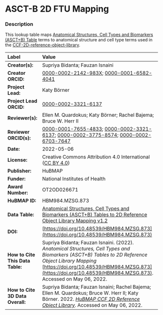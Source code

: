 # ASCT-B 2D FTU Mapping

### Description
This lookup table maps [Anatomical Structures, Cell Types and Biomarkers (ASCT+B) Table](https://hubmapconsortium.github.io/ccf/pages/ccf-anatomical-structures.html) terms to anatomical structure and cell type terms used in the [CCF-2D-reference-object-library](https://github.com/hubmapconsortium/ccf-2d-reference-object-library).

| Label | Value |
| :------------- |:-------------|
| **Creator(s):** | Supriya Bidanta; Fauzan Isnaini |
| **Creator ORCID:** | [0000-0002-2142-983X](https://orcid.org/0000-0002-2142-983X); [0000-0001-6582-4041](https://orcid.org/0000-0001-6582-4041) |
| **Project Lead:** | Katy B&ouml;rner |
| **Project Lead ORCID:** | [0000-0002-3321-6137](https://orcid.org/0000-0002-3321-6137) |
| **Reviewer(s):** | Ellen M. Quardokus; Katy Börner; Rachel Bajema; Bruce W. Herr II | 
| **Reviewer ORCID(s):** |[0000-0001-7655-4833](https://orcid.org/0000-0001-7655-4833); [0000-0002-3321-6137](https://orcid.org/0000-0002-3321-6137); [0000-0002-3775-8574](https://orcid.org/0000-0002-3775-8574); [0000-0002-6703-7647](https://orcid.org/0000-0002-6703-7647) |
| **Date:** | 2022-05-06 |
| **License:** | Creative Commons Attribution 4.0 International ([CC BY 4.0](https://creativecommons.org/licenses/by/4.0/)) |
| **Publisher:** | HuBMAP |
| **Funder:** | National Institutes of Health |
| **Award Number:** | OT2OD026671 |
| **HuBMAP ID:** | HBM984.MZSG.873 |
| **Data Table:** | [Anatomical Structures, Cell Types and Biomarkers (ASCT+B) Tables to 2D Reference Object Library Mapping v1.2](https://hubmapconsortium.github.io/ccf-releases/v1.2/2d-ftu/asct-b-ftu-2d-illustration-mapping.csv) |
| **DOI:** | [https://doi.org/10.48539/HBM984.MZSG.873](https://doi.org/10.48539/HBM984.MZSG.873) |
| **How to Cite This Data Table:** | Supriya Bidanta; Fauzan Isnaini. (2022). *Anatomical Structures, Cell Types and Biomarkers (ASCT+B) Tables to 2D Reference Object Library Mapping* [https://doi.org/10.48539/HBM984.MZSG.873](https://doi.org/10.48539/HBM984.MZSG.873).  Accessed on May 06, 2022. |
| **How to Cite 3D Data Overall:** |  Supriya Bidanta; Fauzan Isnaini; Rachel Bajema; Ellen M. Quardokus; Bruce W. Herr II; Katy B&ouml;rner. 2022. [*HuBMAP CCF 2D Reference Object Library*](https://hubmapconsortium.github.io/ccf/pages/ccf-2d-reference-object-library.html). Accessed on May 06, 2022.
